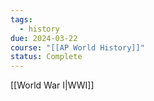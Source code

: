 ```yaml
---
tags:
  - history
due: 2024-03-22
course: "[[AP World History]]"
status: Complete
---
```

[[World War I|WWI]]
